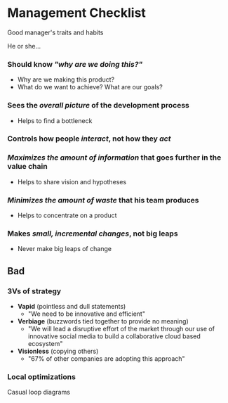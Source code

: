 
# Management Checklist

Good manager's traits and habits

He or she...

### Should know *"why are we doing this?"*

- Why are we making this product?
- What do we want to achieve? What are our goals?

### Sees the *overall picture* of the development process

- Helps to find a bottleneck

### Controls how people *interact*, not how they *act*

### *Maximizes the amount of information* that goes further in the value chain

- Helps to share vision and hypotheses

### *Minimizes the amount of waste* that his team produces

- Helps to concentrate on a product

### Makes *small, incremental changes*, not big leaps

- Never make big leaps of change




## Bad

### 3Vs of strategy

- **Vapid** (pointless and dull statements)
	- "We need to be innovative and efficient"
- **Verbiage** (buzzwords tied together to provide no meaning)
	- "We will lead a disruptive effort of the market through our use of innovative social media to build a collaborative cloud based ecosystem"
- **Visionless** (copying others)
	- "67% of other companies are adopting this approach"


### Local optimizations


Casual loop diagrams
